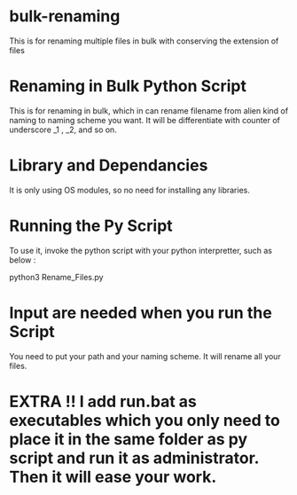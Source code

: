 # bulk-renaming
This is for renaming multiple files in bulk with conserving the extension of files


# Renaming in Bulk Python Script
This is for renaming in bulk, which in can rename filename from alien kind of naming to naming scheme you want. It will be differentiate with counter of underscore _1 , _2, and so on.

# Library and Dependancies
It is only using OS modules, so no need for installing any libraries.


# Running the Py Script
To use it, invoke the python script with your python interpretter, such as below :

python3 Rename_Files.py

# Input are needed when you run the Script
You need to put your path and your naming scheme. It will rename all your files.

# EXTRA !! I add run.bat as executables which you only need to place it in the same folder as py script and run it as administrator. Then it will ease your work.



